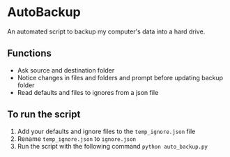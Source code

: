 # AutoBackup
An automated script to backup my computer's data into a hard drive.

## Functions

- Ask source and destination folder
- Notice changes in files and folders and prompt before updating backup folder
- Read defaults and files to ignores from a json file

## To run the script

1. Add your defaults and ignore files to the `temp_ignore.json` file
2. Rename `temp_ignore.json` to `ignore.json`
3. Run the script with the following command `python auto_backup.py`
